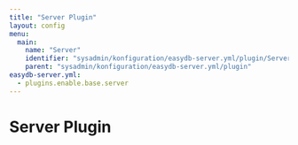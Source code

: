 ```yaml
---
title: "Server Plugin"
layout: config
menu:
  main:
    name: "Server"
    identifier: "sysadmin/konfiguration/easydb-server.yml/plugin/Server"
    parent: "sysadmin/konfiguration/easydb-server.yml/plugin"
easydb-server.yml:
  - plugins.enable.base.server
---
```

# Server Plugin